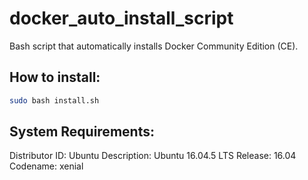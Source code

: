 # docker_auto_install_script

Bash script that automatically installs Docker Community Edition (CE).

## How to install:
```bash
sudo bash install.sh
```

## System Requirements:

Distributor ID: Ubuntu
Description:    Ubuntu 16.04.5 LTS
Release:        16.04
Codename:       xenial

